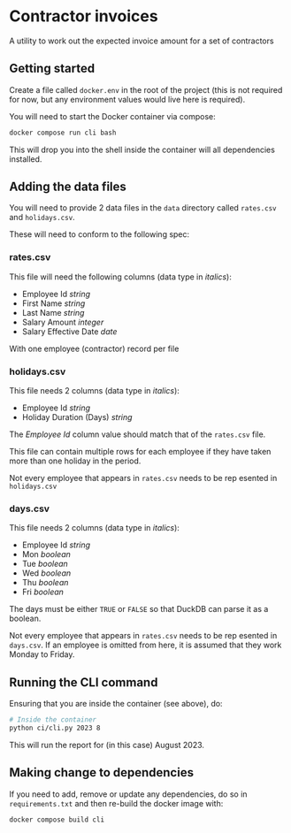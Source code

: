 # Contractor invoices

A utility to work out the expected invoice amount for a set of contractors

## Getting started

Create a file called `docker.env` in the root of the project (this is not required for now, but any environment values would live here is required).

You will need to start the Docker container via compose:

```bash
docker compose run cli bash
```

This will drop you into the shell inside the container will all dependencies installed.

## Adding the data files

You will need to provide 2 data files in the `data` directory called `rates.csv` and `holidays.csv`.

These will need to conform to the following spec:

### rates.csv

This file will need the following columns (data type in _italics_):

- Employee Id _string_
- First Name _string_
- Last Name _string_
- Salary Amount _integer_
- Salary Effective Date _date_

With one employee (contractor) record per file

### holidays.csv

This file needs 2 columns (data type in _italics_):

- Employee Id _string_
- Holiday Duration (Days) _string_

The _Employee Id_ column value should match that of the `rates.csv` file.

This file can contain multiple rows for each employee if they have taken more than one holiday in the period.

Not every employee that appears in `rates.csv` needs to be rep esented in `holidays.csv`

### days.csv

This file needs 2 columns (data type in _italics_):

- Employee Id _string_
- Mon _boolean_
- Tue _boolean_
- Wed _boolean_
- Thu _boolean_
- Fri _boolean_

The days must be either `TRUE` or `FALSE` so that DuckDB can parse it as a boolean.

Not every employee that appears in `rates.csv` needs to be rep esented in `days.csv`.
If an employee is omitted from here, it is assumed that they work Monday to Friday.

## Running the CLI command

Ensuring that you are inside the container (see above), do:

```bash
# Inside the container
python ci/cli.py 2023 8
```

This will run the report for (in this case) August 2023.

## Making change to dependencies

If you need to add, remove or update any dependencies, do so in `requirements.txt` and then re-build the docker image with:

```bash
docker compose build cli
```
